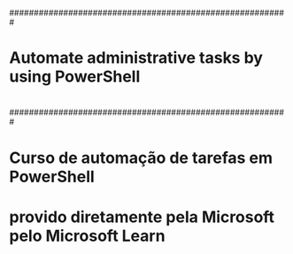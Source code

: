 #########################################################
#                                                       #
#   Automate administrative tasks by using PowerShell   # 
#                                                       #
#########################################################                                                      
#
# Curso de automação de tarefas em PowerShell
# provido diretamente pela Microsoft pelo Microsoft Learn
#
#